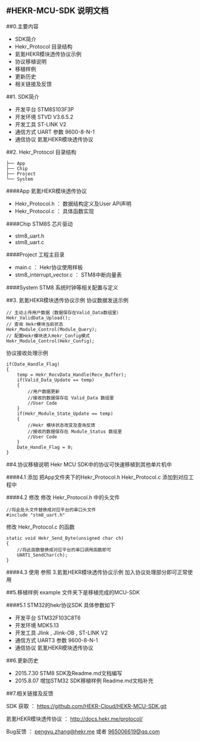#HEKR-MCU-SDK 说明文档
----
##0.主要内容
*	SDK简介
*	Hekr_Protocol 目录结构
*	氦氪HEKR模块透传协议示例
*	协议移植说明
*	移植样例
*	更新历史
*	相关链接及反馈

##1. SDK简介
*	开发平台 STM8S103F3P
*	开发环境 STVD V3.6.5.2
*	开发工具 ST-LINK V2
*	通信方式 UART 参数 9600-8-N-1
*	通信协议 氦氪HEKR模块透传协议

##2. Hekr_Protocol 目录结构

	├── App
	├── Chip
	├── Project
	└── System

####App
氦氪HEKR模块透传协议

*    Hekr_Protocol.h ： 数据结构定义及User API声明
*    Hekr_Protocol.c ： 具体函数实现  

####Chip
STM8S 芯片驱动

*	stm8_uart.h
*	stm8_uart.c

####Project
工程主目录

*	main.c ： Hekr协议使用样板
*	stm8_interrupt_vector.c ： STM8中断向量表


####System
STM8 系统时钟等相关配置与定义


##3. 氦氪HEKR模块透传协议示例
协议数据发送示例

	// 主动上传用户数据（数据保存在Valid_Data数组里）
	Hekr_ValidData_Upload();
	// 查询 Hekr模块当前状态
	Hekr_Module_Control(Module_Query);
	// 配置Hekr模块进入Hekr_Config模式
	Hekr_Module_Control(Hekr_Config);

协议接收处理示例

	if(Date_Handle_Flag)
	{
		temp = Hekr_RecvData_Handle(Recv_Buffer);
		if(Valid_Data_Update == temp)
		{
			//用户数据更新
			//接收的数据保存在 Valid_Data 数组里
			//User Code
		}
		if(Hekr_Module_State_Update == temp)
		{
			//Hekr 模块状态改变及查询反馈
			//接收的数据保存在 Module_Status 数组里
			//User Code
		}
		Date_Handle_Flag = 0;			
	}		

##4.协议移植说明
Hekr MCU SDK中的协议可快速移植到其他单片机中

####4.1 添加
把App文件夹下的Hekr_Protocol.h Hekr_Protocol.c 添加到对应工程中

####4.2 修改
修改 Hekr_Protocol.h 中的头文件

	//将此处头文件替换成对应平台的串口头文件
	#include "stm8_uart.h"
	
修改 Hekr_Protocol.c 的函数

	static void Hekr_Send_Byte(unsigned char ch)
	{
		//将此函数替换成对应平台的串口调用函数即可
		UART1_SendChar(ch);
	}

####4.3 使用
参照 3.氦氪HEKR模块透传协议示例 加入协议处理部分即可正常使用

##5.移植样例
example 文件夹下是移植完成的MCU-SDK

####5.1 STM32的hekr协议SDK 
具体参数如下

*	开发平台 STM32F103C8T6
*	开发环境 MDK5.13
*	开发工具 Jlink , Jlink-OB , ST-LINK V2
*	通信方式 UART3 参数 9600-8-N-1
*	通信协议 氦氪HEKR模块透传协议


##6.更新历史
* 2015.7.30 STM8 SDK及Readme.md文档编写
* 2015.8.07 增加STM32 SDK移植样例 Readme.md文档补充


##7.相关链接及反馈

SDK 获取 ：  https://github.com/HEKR-Cloud/HEKR-MCU-SDK.git

氦氪HEKR模块透传协议 ： http://docs.hekr.me/protocol/

Bug反馈 ： pengyu.zhang@hekr.me   或者 965006619@qq.com



